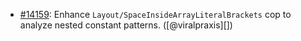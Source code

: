 * [#14159](https://github.com/rubocop/rubocop/pull/14159): Enhance `Layout/SpaceInsideArrayLiteralBrackets` cop to analyze nested constant patterns. ([@viralpraxis][])
